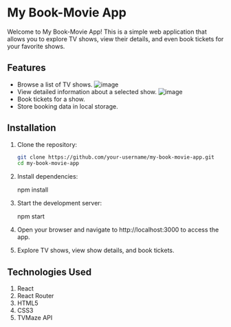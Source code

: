 # My Book-Movie App

Welcome to My Book-Movie App! This is a simple web application that allows you to explore TV shows, view their details, and even book tickets for your favorite shows.

## Features

- Browse a list of TV shows.
 ![image](https://github.com/Aditi22kashyap/Book-Movie-/assets/108919601/7a5bfa33-cc05-420d-96ba-a1fb048daeb1)
- View detailed information about a selected show.
  ![image](https://github.com/Aditi22kashyap/Book-Movie-/assets/108919601/fb9ee78b-b021-461d-ac31-28e09d1b001a)
- Book tickets for a show.
- Store booking data in local storage.


## Installation

1. Clone the repository:

   ```bash
   git clone https://github.com/your-username/my-book-movie-app.git
   cd my-book-movie-app
   
2. Install dependencies:

   npm install

3. Start the development server:

   npm start
   
5. Open your browser and navigate to http://localhost:3000 to access the app.

6. Explore TV shows, view show details, and book tickets.

## Technologies Used

1. React
2. React Router
3. HTML5
4. CSS3
5. TVMaze API
